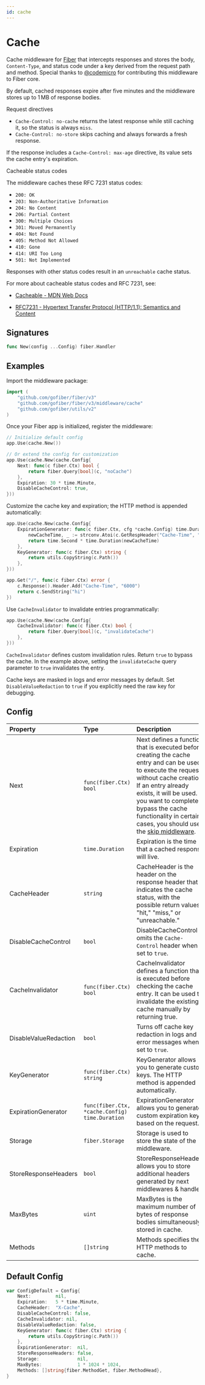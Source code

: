 ```yaml
---
id: cache
---
```


# Cache

Cache middleware for [Fiber](https://github.com/gofiber/fiber) that intercepts responses and stores the body, `Content-Type`, and status code under a key derived from the request path and method. Special thanks to [@codemicro](https://github.com/codemicro/fiber-cache) for contributing this middleware to Fiber core.

By default, cached responses expire after five minutes and the middleware stores up to 1 MB of response bodies.

Request directives

- `Cache-Control: no-cache` returns the latest response while still caching it, so the status is always `miss`.
- `Cache-Control: no-store` skips caching and always forwards a fresh response.

If the response includes a `Cache-Control: max-age` directive, its value sets the cache entry's expiration.

Cacheable status codes

The middleware caches these RFC 7231 status codes:

- `200: OK`
- `203: Non-Authoritative Information`
- `204: No Content`
- `206: Partial Content`
- `300: Multiple Choices`
- `301: Moved Permanently`
- `404: Not Found`
- `405: Method Not Allowed`
- `410: Gone`
- `414: URI Too Long`
- `501: Not Implemented`

Responses with other status codes result in an `unreachable` cache status.

For more about cacheable status codes and RFC 7231, see:

- [Cacheable - MDN Web Docs](https://developer.mozilla.org/en-US/docs/Glossary/Cacheable)

- [RFC7231 - Hypertext Transfer Protocol (HTTP/1.1): Semantics and Content](https://datatracker.ietf.org/doc/html/rfc7231)

## Signatures

```go
func New(config ...Config) fiber.Handler
```

## Examples

Import the middleware package:

```go
import (
    "github.com/gofiber/fiber/v3"
    "github.com/gofiber/fiber/v3/middleware/cache"
    "github.com/gofiber/utils/v2"
)
```

Once your Fiber app is initialized, register the middleware:

```go
// Initialize default config
app.Use(cache.New())

// Or extend the config for customization
app.Use(cache.New(cache.Config{
    Next: func(c fiber.Ctx) bool {
        return fiber.Query[bool](c, "noCache")
    },
    Expiration: 30 * time.Minute,
    DisableCacheControl: true,
}))
```

Customize the cache key and expiration; the HTTP method is appended automatically:

```go
app.Use(cache.New(cache.Config{
    ExpirationGenerator: func(c fiber.Ctx, cfg *cache.Config) time.Duration {
        newCacheTime, _ := strconv.Atoi(c.GetRespHeader("Cache-Time", "600"))
        return time.Second * time.Duration(newCacheTime)
    },
    KeyGenerator: func(c fiber.Ctx) string {
        return utils.CopyString(c.Path())
    },
}))

app.Get("/", func(c fiber.Ctx) error {
    c.Response().Header.Add("Cache-Time", "6000")
    return c.SendString("hi")
})
```

Use `CacheInvalidator` to invalidate entries programmatically:

```go
app.Use(cache.New(cache.Config{
    CacheInvalidator: func(c fiber.Ctx) bool {
        return fiber.Query[bool](c, "invalidateCache")
    },
}))
```

`CacheInvalidator` defines custom invalidation rules. Return `true` to bypass the cache. In the example above, setting the `invalidateCache` query parameter to `true` invalidates the entry.

Cache keys are masked in logs and error messages by default. Set `DisableValueRedaction` to `true` if you explicitly need the raw key for debugging.

## Config

| Property             | Type                                           | Description                                                                                                                                                                                                                                                                                                    | Default                                                          |
| :------------------- | :--------------------------------------------- | :------------------------------------------------------------------------------------------------------------------------------------------------------------------------------------------------------------------------------------------------------------------------------------------------------------- | :--------------------------------------------------------------- |
| Next                 | `func(fiber.Ctx) bool`                         | Next defines a function that is executed before creating the cache entry and can be used to execute the request without cache creation. If an entry already exists, it will be used. If you want to completely bypass the cache functionality in certain cases, you should use the [skip middleware](skip.md). | `nil`                                                            |
| Expiration           | `time.Duration`                                | Expiration is the time that a cached response will live. | `5 * time.Minute`                                                |
| CacheHeader          | `string`                                       | CacheHeader is the header on the response header that indicates the cache status, with the possible return values "hit," "miss," or "unreachable."                                                                                                                                                             | `X-Cache`                                                        |
| DisableCacheControl  | `bool`                                          | DisableCacheControl omits the `Cache-Control` header when set to `true`. | `false`                                                         |
| CacheInvalidator     | `func(fiber.Ctx) bool`                         | CacheInvalidator defines a function that is executed before checking the cache entry. It can be used to invalidate the existing cache manually by returning true. | `nil`                                                            |
| DisableValueRedaction | `bool`                                        | Turns off cache key redaction in logs and error messages when set to `true`. | `false`                                             |
| KeyGenerator         | `func(fiber.Ctx) string`                       | KeyGenerator allows you to generate custom keys. The HTTP method is appended automatically. | `func(c fiber.Ctx) string { return utils.CopyString(c.Path()) }` |
| ExpirationGenerator  | `func(fiber.Ctx, *cache.Config) time.Duration` | ExpirationGenerator allows you to generate custom expiration keys based on the request.                                                                                                                                                                                                                        | `nil`                                                            |
| Storage              | `fiber.Storage`                                | Storage is used to store the state of the middleware.                                                                                                                                                                                                                                                            | In-memory store                                                  |
| StoreResponseHeaders | `bool`                                         | StoreResponseHeaders allows you to store additional headers generated by next middlewares & handler.                                                                                                                                                                                                           | `false`                                                          |
| MaxBytes             | `uint`                                         | MaxBytes is the maximum number of bytes of response bodies simultaneously stored in cache. | `1 * 1024 * 1024` (~1 MB)                                                  |
| Methods              | `[]string`                                     | Methods specifies the HTTP methods to cache.                                                                                                                                                                                                                                                                   | `[]string{fiber.MethodGet, fiber.MethodHead}`                    |

## Default Config

```go
var ConfigDefault = Config{
    Next:         nil,
    Expiration:   5 * time.Minute,
    CacheHeader:  "X-Cache",
    DisableCacheControl: false,
    CacheInvalidator: nil,
    DisableValueRedaction: false,
    KeyGenerator: func(c fiber.Ctx) string {
        return utils.CopyString(c.Path())
    },
    ExpirationGenerator:  nil,
    StoreResponseHeaders: false,
    Storage:              nil,
    MaxBytes:             1 * 1024 * 1024,
    Methods: []string{fiber.MethodGet, fiber.MethodHead},
}
```
